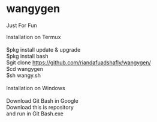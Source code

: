 # wangygen
Just For Fun

Installation on Termux <br>
<br>
$pkg install update & upgrade <br>
$pkg install bash <br>
$git clone https://github.com/riandafuadshafly/wangygen/ <br>
$cd wangygen <br>
$sh wangy.sh <br>
<br>
Installation on Windows <br>
<br>
Download Git Bash in Google <br>
Download this is repository <br>
and run in Git Bash.exe <br>
